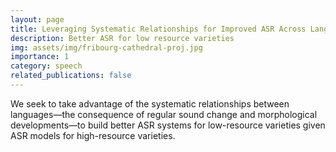 ```yaml
---
layout: page
title: Leveraging Systematic Relationships for Improved ASR Across Language Varieties
description: Better ASR for low resource varieties
img: assets/img/fribourg-cathedral-proj.jpg
importance: 1
category: speech
related_publications: false
---
```


We seek to take advantage of the systematic relationships between languages—the consequence of regular sound change and morphological developments—to build better ASR systems for low-resource varieties given ASR models for high-resource varieties.
